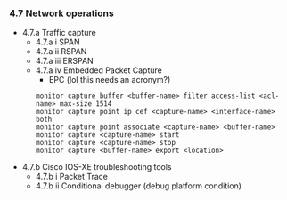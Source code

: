 ### 4.7 Network operations

* 4.7.a Traffic capture
  * 4.7.a i SPAN
  * 4.7.a ii RSPAN
  * 4.7.a iii ERSPAN
  * 4.7.a iv Embedded Packet Capture
    * EPC (lol this needs an acronym?) 
    ```
    monitor capture buffer <buffer-name> filter access-list <acl-name> max-size 1514
    monitor capture point ip cef <capture-name> <interface-name> both
    monitor capture point associate <capture-name> <buffer-name>
    monitor capture <capture-name> start
    monitor capture <capture-name> stop
    monitor capture <buffer-name> export <location>
    ```
* 4.7.b Cisco IOS-XE troubleshooting tools
  * 4.7.b i Packet Trace
  * 4.7.b ii Conditional debugger (debug platform condition)

